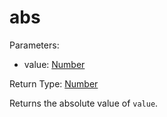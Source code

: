 # abs

Parameters:

- value: [Number](../Classes/number.md)

Return Type: [Number](../Classes/number.md)

Returns the absolute value of `value`.